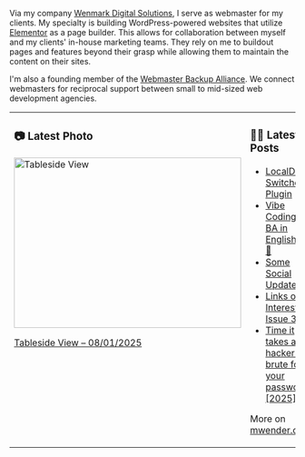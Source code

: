 Via my company [Wenmark Digital Solutions](https://wenmarkdigital.com), I serve as webmaster for my clients. My specialty is building WordPress-powered websites that utilize [Elementor](https://elementor.com/) as a page builder. This allows for collaboration between myself and my clients' in-house marketing teams. They rely on me to buildout pages and features beyond their grasp while allowing them to maintain the content on their sites.

I'm also a founding member of the [Webmaster Backup Alliance](https://webmasterbackupalliance.com/). We connect webmasters for reciprocal support between small to mid-sized web development agencies.

<table><tr><td valign="top" width="50%">

### 📷 Latest Photo
<!-- photo starts -->
<a href="https://photos.mwender.com/tableside-view/"><img src="https://photos.mwender.com/wp-content/uploads/2025/07/img_8839-800x600.jpg" alt="Tableside View" width="400" height="300" /></a>
<p><a href="https://photos.mwender.com/tableside-view/">Tableside View – 08/01/2025</a></p>
<!-- photo ends -->

</td><td valign="top" width="50%">

### 👨‍💻 Latest Posts
<!-- blog starts -->
- [LocalDev Switcher Plugin](https://mwender.com/localdev-switcher-plugin/)
- [Vibe Coding + BA in English = 💜💯](https://mwender.com/vibe-coding-ba-in-english/)
- [Some Social Updates](https://mwender.com/some-social-updates/)
- [Links of Interest, Issue 30](https://mwender.com/links-of-interest-issue-30/)
- [Time it takes a hacker to brute force your password? [2025]](https://mwender.com/time-it-takes-a-hacker-to-brute-force-your-password-2025/)
<!-- blog ends -->

More on [mwender.com](https://mwender.com).

</td></table>